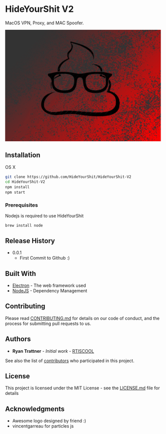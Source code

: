 # HideYourShit V2

MacOS VPN, Proxy, and MAC Spoofer.


![](header.png)

## Installation

OS X 

```sh
git clone https://github.com/HideYourShit/HideYourShit-V2
cd HideYourShit-V2
npm install
npm start 
```

### Prerequisites

Nodejs is required to use HideYourShit

```
brew install node
```

## Release History

* 0.0.1
    * First Commit to Github :)

## Built With

* [Electron](https://electronjs.org/) - The web framework used
* [NodeJS](https://nodejs.org/en/) - Dependency Management

## Contributing

Please read [CONTRIBUTING.md](https://gist.github.com/PurpleBooth/b24679402957c63ec426) for details on our code of conduct, and the process for submitting pull requests to us.


## Authors

* **Ryan Trattner** - *Initial work* - [RTISCOOL](https://github.com/RTISCOOL)

See also the list of [contributors](https://github.com/HideYourShit/HideYourShit-V2/contributors) who participated in this project.

## License

This project is licensed under the MIT License - see the [LICENSE.md](LICENSE.md) file for details

## Acknowledgments

* Awesome logo designed by friend :)
* vincentgarreau for particles js
